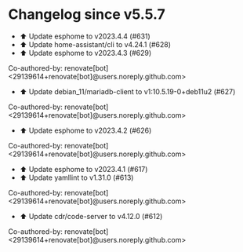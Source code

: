 # Changelog since v5.5.7
- ⬆️ Update esphome to v2023.4.4 (#631) 
- ⬆️ Update home-assistant/cli to v4.24.1 (#628) 
- ⬆️ Update esphome to v2023.4.3 (#629)

Co-authored-by: renovate[bot] <29139614+renovate[bot]@users.noreply.github.com> 
- ⬆️ Update debian_11/mariadb-client to v1:10.5.19-0+deb11u2 (#627)

Co-authored-by: renovate[bot] <29139614+renovate[bot]@users.noreply.github.com> 
- ⬆️ Update esphome to v2023.4.2 (#626)

Co-authored-by: renovate[bot] <29139614+renovate[bot]@users.noreply.github.com> 
- ⬆️ Update esphome to v2023.4.1 (#617) 
- ⬆️ Update yamllint to v1.31.0 (#613)

Co-authored-by: renovate[bot] <29139614+renovate[bot]@users.noreply.github.com> 
- ⬆️ Update cdr/code-server to v4.12.0 (#612)

Co-authored-by: renovate[bot] <29139614+renovate[bot]@users.noreply.github.com> 
